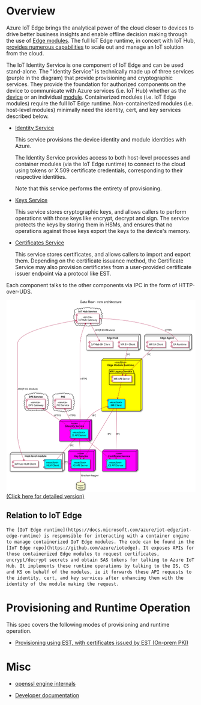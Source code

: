 # Overview

Azure IoT Edge brings the analytical power of the cloud closer to devices to drive better business insights and enable offline decision making through the use of [Edge modules](https://docs.microsoft.com/azure/iot-edge/iot-edge-modules).  The full IoT Edge runtime, in concert with IoT Hub, [provides numerous capabilities](https://docs.microsoft.com/azure/iot-edge/iot-edge-runtime) to scale out and manage an IoT solution from the cloud.  

The IoT Identity Service is one component of IoT Edge and can be used stand-alone.  The "Identity Service" is technically made up of three services (purple in the diagram) that provide provisioning and cryptographic services. They provide the foundation for authorized components on the device to communicate with Azure services (i.e. IoT Hub) whether as the [device](https://docs.microsoft.com/azure/iot-hub/iot-hub-devguide-identity-registry) or an individual [module](https://docs.microsoft.com/azure/iot-hub/iot-hub-devguide-module-twins).  Containerized modules (i.e. IoT Edge modules) require the full IoT Edge runtime. Non-containerized modules (i.e. host-level modules) minimally need the identity, cert, and key services described below.

- [Identity Service](identity-service.md)

    This service provisions the device identity and module identities with Azure. 

    The Identity Service provides access to both host-level processes and container modules (via the IoT Edge runtime) to connect to the cloud using tokens or X.509 certificate credentials, corresponding to their respective identities.

    Note that this service performs the entirety of provisioning.

- [Keys Service](keys-service.md)

    This service stores cryptographic keys, and allows callers to perform operations with those keys like encrypt, decrypt and sign. The service protects the keys by storing them in HSMs, and ensures that no operations against those keys export the keys to the device's memory.


- [Certificates Service](certificates-service.md)

    This service stores certificates, and allows callers to import and export them. Depending on the certificate issuance method, the Certificate Service may also provision certificates from a user-provided certificate issuer endpoint via a protocol like EST.


Each component talks to the other components via IPC in the form of HTTP-over-UDS.

![New component overview](img/new-component-overview-simple.svg)
[(Click here for detailed version)](img/new-component-overview-detailed.svg)

## Relation to IoT Edge

    The [IoT Edge runtime](https://docs.microsoft.com/azure/iot-edge/iot-edge-runtime) is responsible for interacting with a container engine to manage containerized IoT Edge modules. The code can be found in the [IoT Edge repo](https://github.com/azure/iotedge). It exposes APIs for those containerized Edge modules to request certificates, encrypt/decrypt secrets and obtain SAS tokens for talking to Azure IoT Hub. It implements these runtime operations by talking to the IS, CS and KS on behalf of the modules, ie it forwards these API requests to the identity, cert, and key services after enhancing them with the identity of the module making the request.


# Provisioning and Runtime Operation

This spec covers the following modes of provisioning and runtime operation.

- [Provisioning using EST, with certificates issued by EST (On-prem PKI)](est-ca.md)


# Misc

- [openssl engine internals](openssl-engine-internals.md)

- [Developer documentation](dev/_index.md)
